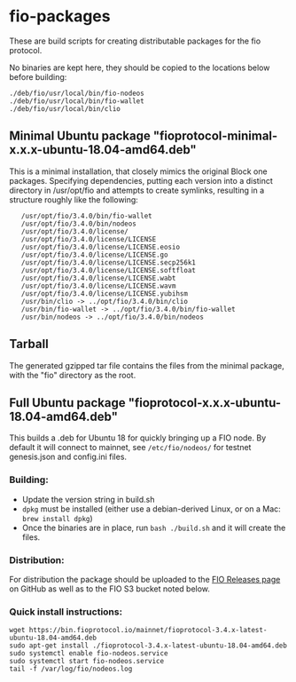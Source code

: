 # fio-packages

These are build scripts for creating distributable packages for the fio protocol.

No binaries are kept here, they should be copied to the locations below before building:

```
./deb/fio/usr/local/bin/fio-nodeos
./deb/fio/usr/local/bin/fio-wallet
./deb/fio/usr/local/bin/clio
```

## Minimal Ubuntu package "fioprotocol-minimal-x.x.x-ubuntu-18.04-amd64.deb"

This is a minimal installation, that closely mimics the original Block one packages. Specifying dependencies,
putting each version into a distinct directory in /usr/opt/fio and attempts to create symlinks, resulting in
a structure roughly like the following:

```/usr/opt/fio/3.4.0/bin/clio
   /usr/opt/fio/3.4.0/bin/fio-wallet
   /usr/opt/fio/3.4.0/bin/nodeos
   /usr/opt/fio/3.4.0/license/
   /usr/opt/fio/3.4.0/license/LICENSE
   /usr/opt/fio/3.4.0/license/LICENSE.eosio
   /usr/opt/fio/3.4.0/license/LICENSE.go
   /usr/opt/fio/3.4.0/license/LICENSE.secp256k1
   /usr/opt/fio/3.4.0/license/LICENSE.softfloat
   /usr/opt/fio/3.4.0/license/LICENSE.wabt
   /usr/opt/fio/3.4.0/license/LICENSE.wavm
   /usr/opt/fio/3.4.0/license/LICENSE.yubihsm
   /usr/bin/clio -> ../opt/fio/3.4.0/bin/clio
   /usr/bin/fio-wallet -> ../opt/fio/3.4.0/bin/fio-wallet
   /usr/bin/nodeos -> ../opt/fio/3.4.0/bin/nodeos
```

## Tarball

The generated gzipped tar file contains the files from the minimal package, with the "fio" directory as the root.

## Full Ubuntu package "fioprotocol-x.x.x-ubuntu-18.04-amd64.deb"

This builds a .deb for Ubuntu 18 for quickly bringing up a FIO node. By default it will connect to mainnet, see
`/etc/fio/nodeos/` for testnet genesis.json and config.ini files.

### Building:

 * Update the version string in build.sh
 * `dpkg` must be installed (either use a debian-derived Linux, or on a Mac: `brew install dpkg`)
 * Once the binaries are in place, run `bash ./build.sh` and it will create the files.

### Distribution:

For distribution the package should be uploaded to the [FIO Releases page](https://github.com/fioprotocol/fio/releases) on GitHub as well as to the FIO S3 bucket noted below.

### Quick install instructions:

```
wget https://bin.fioprotocol.io/mainnet/fioprotocol-3.4.x-latest-ubuntu-18.04-amd64.deb
sudo apt-get install ./fioprotocol-3.4.x-latest-ubuntu-18.04-amd64.deb
sudo systemctl enable fio-nodeos.service
sudo systemctl start fio-nodeos.service
tail -f /var/log/fio/nodeos.log
```
